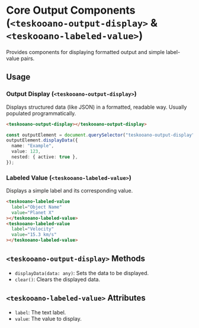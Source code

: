 # Core Output Components (`<teskooano-output-display>` & `<teskooano-labeled-value>`)

Provides components for displaying formatted output and simple label-value pairs.

## Usage

### Output Display (`<teskooano-output-display>`)

Displays structured data (like JSON) in a formatted, readable way. Usually populated programmatically.

```html
<teskooano-output-display></teskooano-output-display>
```

```typescript
const outputElement = document.querySelector("teskooano-output-display");
outputElement.displayData({
  name: "Example",
  value: 123,
  nested: { active: true },
});
```

### Labeled Value (`<teskooano-labeled-value>`)

Displays a simple label and its corresponding value.

```html
<teskooano-labeled-value
  label="Object Name"
  value="Planet X"
></teskooano-labeled-value>
<teskooano-labeled-value
  label="Velocity"
  value="15.3 km/s"
></teskooano-labeled-value>
```

## `<teskooano-output-display>` Methods

- `displayData(data: any)`: Sets the data to be displayed.
- `clear()`: Clears the displayed data.

## `<teskooano-labeled-value>` Attributes

- `label`: The text label.
- `value`: The value to display.
